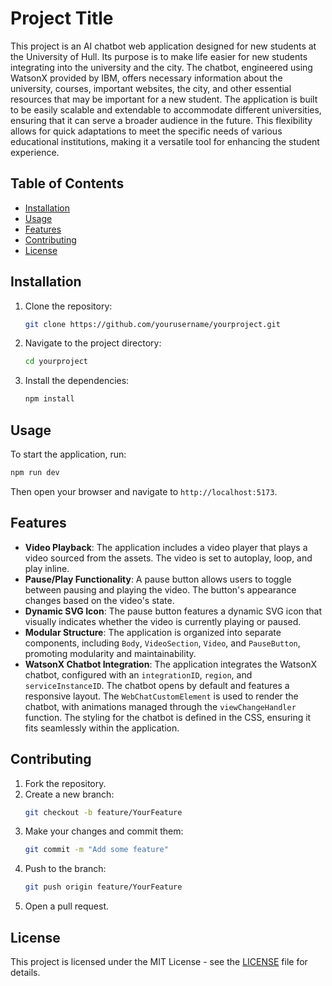 # Project Title

This project is an AI chatbot web application designed for new students at the University of Hull. Its purpose is to make life easier for new students integrating into the university and the city. The chatbot, engineered using WatsonX provided by IBM, offers necessary information about the university, courses, important websites, the city, and other essential resources that may be important for a new student. The application is built to be easily scalable and extendable to accommodate different universities, ensuring that it can serve a broader audience in the future. This flexibility allows for quick adaptations to meet the specific needs of various educational institutions, making it a versatile tool for enhancing the student experience.

## Table of Contents

- [Installation](#installation)
- [Usage](#usage)
- [Features](#features)
- [Contributing](#contributing)
- [License](#license)

## Installation

1. Clone the repository:
   ```bash
   git clone https://github.com/yourusername/yourproject.git
   ```
2. Navigate to the project directory:
   ```bash
   cd yourproject
   ```
3. Install the dependencies:
   ```bash
   npm install
   ```

## Usage

To start the application, run:
```bash
npm run dev
```
Then open your browser and navigate to `http://localhost:5173`.

## Features

- **Video Playback**: The application includes a video player that plays a video sourced from the assets. The video is set to autoplay, loop, and play inline.
- **Pause/Play Functionality**: A pause button allows users to toggle between pausing and playing the video. The button's appearance changes based on the video's state.
- **Dynamic SVG Icon**: The pause button features a dynamic SVG icon that visually indicates whether the video is currently playing or paused.
- **Modular Structure**: The application is organized into separate components, including `Body`, `VideoSection`, `Video`, and `PauseButton`, promoting modularity and maintainability.
- **WatsonX Chatbot Integration**: The application integrates the WatsonX chatbot, configured with an `integrationID`, `region`, and `serviceInstanceID`. The chatbot opens by default and features a responsive layout. The `WebChatCustomElement` is used to render the chatbot, with animations managed through the `viewChangeHandler` function. The styling for the chatbot is defined in the CSS, ensuring it fits seamlessly within the application.

## Contributing

1. Fork the repository.
2. Create a new branch:
   ```bash
   git checkout -b feature/YourFeature
   ```
3. Make your changes and commit them:
   ```bash
   git commit -m "Add some feature"
   ```
4. Push to the branch:
   ```bash
   git push origin feature/YourFeature
   ```
5. Open a pull request.

## License

This project is licensed under the MIT License - see the [LICENSE](LICENSE) file for details.
